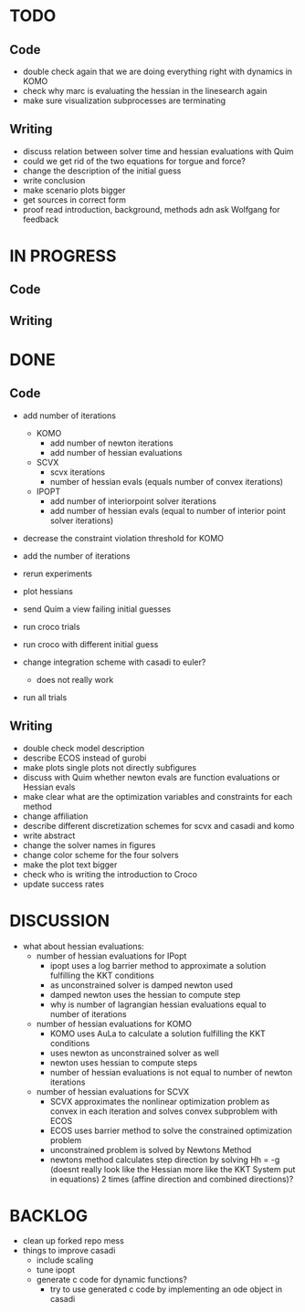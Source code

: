# TODO
## Code
- double check again that we are doing everything right with dynamics in KOMO
- check why marc is evaluating the hessian in the linesearch again
- make sure visualization subprocesses are terminating

## Writing
- discuss relation between solver time and hessian evaluations with Quim
- could we get rid of the two equations for torgue and force?
- change the description of the initial guess
- write conclusion
- make scenario plots bigger
- get sources in correct form
- proof read introduction, background, methods adn ask Wolfgang for feedback

# IN PROGRESS
## Code

## Writing


# DONE
## Code
- add number of iterations
  - KOMO
    - add number of newton iterations
    - add number of hessian evaluations
  - SCVX
    - scvx iterations
    - number of hessian evals (equals number of convex iterations)
  - IPOPT
    - add number of interiorpoint solver iterations
    - add number of hessian evals (equal to number of interior point solver iterations)

- decrease the constraint violation threshold for KOMO
- add the number of iterations
- rerun experiments
- plot hessians
- send Quim a view failing initial guesses
- run croco trials
- run croco with different initial guess
- change integration scheme with casadi to euler?
  - does not really work 
- run all trials


## Writing
- double check model description
- describe ECOS instead of gurobi
- make plots single plots not directly subfigures
- discuss with Quim whether newton evals are function evaluations or Hessian evals
- make clear what are the optimization variables and constraints for each method
- change affiliation
- describe different discretization schemes for scvx and casadi and komo
- write abstract
- change the solver names in figures
- change color scheme for the four solvers
- make the plot text bigger
- check who is writing the introduction to Croco
- update success rates

# DISCUSSION
- what about hessian evaluations:
  - number of hessian evaluations for IPopt
    - ipopt uses a log barrier method to approximate a solution fulfilling the KKT conditions
    - as unconstrained solver is damped newton used
    - damped newton uses the hessian to compute step  
    - why is number of lagrangian hessian evaluations equal to number of iterations
  - number of hessian evaluations for KOMO
    - KOMO uses AuLa to calculate a solution fulfilling the KKT conditions
    - uses newton as unconstrained solver as well
    - newton uses hessian to compute steps
    - number of hessian evaluations is not equal to number of newton iterations
  - number of hessian evaluations for SCVX
    - SCVX approximates the nonlinear optimization problem as convex in each iteration and solves convex subproblem with ECOS
    - ECOS uses barrier method to solve the constrained optimization problem
    - unconstrained problem is solved by Newtons Method 
    - newtons method calculates step direction by solving Hh = -g (doesnt really look like the Hessian more like the KKT System put in equations) 2 times (affine direction and combined directions)?

# BACKLOG
- clean up forked repo mess
- things to improve casadi
  - include scaling
  - tune ipopt
  - generate c code for dynamic functions?
    - try to use generated c code by implementing an ode object in casadi
